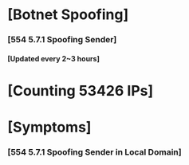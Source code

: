 # [Botnet Spoofing]
### [554 5.7.1 Spoofing Sender]
#### [Updated every 2~3 hours]

# [Counting 53426 IPs]

# [Symptoms] 
###   [554 5.7.1 Spoofing Sender in Local Domain]
